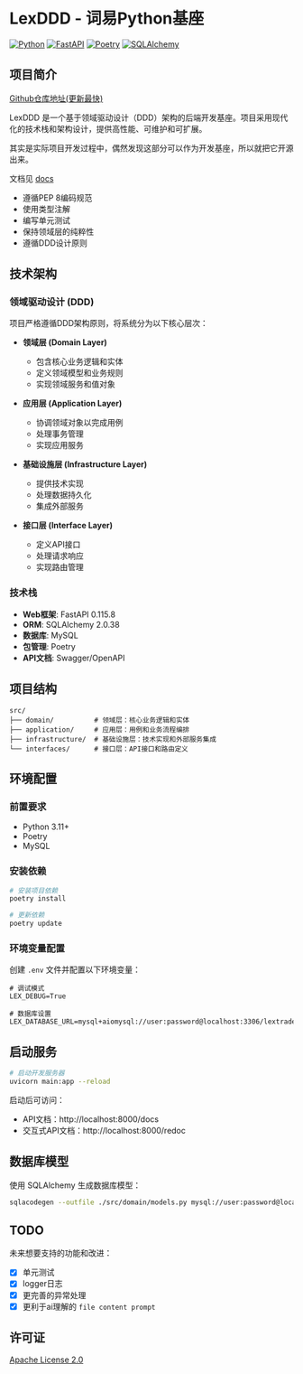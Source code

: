 # LexDDD - 词易Python基座

[![Python](https://img.shields.io/badge/Python-3.11+-blue.svg)](https://www.python.org/)
[![FastAPI](https://img.shields.io/badge/FastAPI-0.115.8-green.svg)](https://fastapi.tiangolo.com/)
[![Poetry](https://img.shields.io/badge/Poetry-Package%20Manager-blue)](https://python-poetry.org/)
[![SQLAlchemy](https://img.shields.io/badge/SQLAlchemy-2.0.38-red)](https://www.sqlalchemy.org/)

## 项目简介

[Github仓库地址(更新最快)](https://github.com/xcenweb/Lex_DDD)

LexDDD 是一个基于领域驱动设计（DDD）架构的后端开发基座。项目采用现代化的技术栈和架构设计，提供高性能、可维护和可扩展。

其实是实际项目开发过程中，偶然发现这部分可以作为开发基座，所以就把它开源出来。

文档见 [docs](./docs/README.md)

- 遵循PEP 8编码规范
- 使用类型注解
- 编写单元测试
- 保持领域层的纯粹性
- 遵循DDD设计原则

## 技术架构

### 领域驱动设计 (DDD)

项目严格遵循DDD架构原则，将系统分为以下核心层次：

- **领域层 (Domain Layer)**
  - 包含核心业务逻辑和实体
  - 定义领域模型和业务规则
  - 实现领域服务和值对象

- **应用层 (Application Layer)**
  - 协调领域对象以完成用例
  - 处理事务管理
  - 实现应用服务

- **基础设施层 (Infrastructure Layer)**
  - 提供技术实现
  - 处理数据持久化
  - 集成外部服务

- **接口层 (Interface Layer)**
  - 定义API接口
  - 处理请求响应
  - 实现路由管理

### 技术栈

- **Web框架**: FastAPI 0.115.8
- **ORM**: SQLAlchemy 2.0.38
- **数据库**: MySQL
- **包管理**: Poetry
- **API文档**: Swagger/OpenAPI

## 项目结构

```
src/
├── domain/          # 领域层：核心业务逻辑和实体
├── application/     # 应用层：用例和业务流程编排
├── infrastructure/  # 基础设施层：技术实现和外部服务集成
└── interfaces/      # 接口层：API接口和路由定义
```

## 环境配置

### 前置要求

- Python 3.11+
- Poetry
- MySQL

### 安装依赖

```bash
# 安装项目依赖
poetry install

# 更新依赖
poetry update
```

### 环境变量配置

创建 `.env` 文件并配置以下环境变量：

```env
# 调试模式
LEX_DEBUG=True

# 数据库设置
LEX_DATABASE_URL=mysql+aiomysql://user:password@localhost:3306/lextrade
```

## 启动服务

```bash
# 启动开发服务器
uvicorn main:app --reload
```

启动后可访问：
- API文档：http://localhost:8000/docs
- 交互式API文档：http://localhost:8000/redoc

## 数据库模型

使用 SQLAlchemy 生成数据库模型：

```bash
sqlacodegen --outfile ./src/domain/models.py mysql://user:password@localhost:3306/lextrade
```

## TODO

未来想要支持的功能和改进：

- [x] 单元测试
- [x] logger日志
- [x] 更完善的异常处理
- [x] 更利于ai理解的 `file content prompt`

## 许可证

[Apache License 2.0](LICENSE)